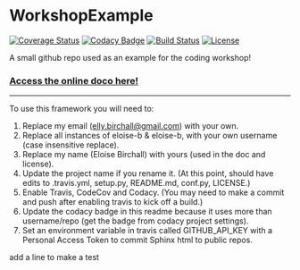 # WorkshopExample

[![Coverage Status](https://codecov.io/gh/eloise-b/WorkshopExample/branch/master/graph/badge.svg)](https://codecov.io/gh/eloise-b/WorkshopExample)
[![Codacy Badge](https://api.codacy.com/project/badge/Grade/ea7ca374a79c4321952715a228a454f0)](https://www.codacy.com/app/eloise-b/WorkshopExample?utm_source=github.com&amp;utm_medium=referral&amp;utm_content=eloise-b/WorkshopExample&amp;utm_campaign=Badge_Grade)
[![Build Status](https://img.shields.io/travis/eloise-b/WorkshopExample.svg)](https://travis-ci.org/eloise-b/WorkshopExample)
[![License](http://img.shields.io/badge/license-MIT-blue.svg?style=flat)](https://github.com/eloise-b/blob/master/LICENSE)

A small github repo used as an example for the coding workshop!

### [Access the online doco here!](http://eloise-b.github.io/WorkshopExample)

-----------

To use this framework you will need to:


1. Replace my email (elly.birchall@gmail.com) with your own.
2. Replace all instances of eloise-b & eloise-b, with your own username (case insensitive replace).
3. Replace my name (Eloise Birchall) with yours (used in the doc and license).
3. Update the project name if you rename it. (At this point, should have edits to .travis.yml, setup.py, README.md, conf.py, LICENSE.)
4. Enable Travis, CodeCov and Codacy. (You may need to make a commit and push after enabling travis to kick off a build.)
5. Update the codacy badge in this readme because it uses more than username/repo (get the badge from codacy project settings).
6. Set an environment variable in travis called GITHUB_API_KEY with a Personal Access Token to commit Sphinx html to public repos.

add a line to make a test